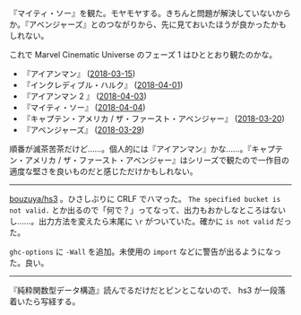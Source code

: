 『マイティ・ソー』を観た。モヤモヤする。きちんと問題が解決していないからか。『アベンジャーズ』とのつながりから、先に見ておいたほうが良かったかもしれない。

これで Marvel Cinematic Universe のフェーズ 1 はひととおり観たのかな。

- 『アイアンマン』 ([2018-03-15][])
- 『インクレディブル・ハルク』 ([2018-04-01][])
- 『アイアンマン 2 』 ([2018-04-03][])
- 『マイティ・ソー』 ([2018-04-04][])
- 『キャプテン・アメリカ / ザ・ファースト・アベンジャー』 ([2018-03-20][])
- 『アベンジャーズ』 ([2018-03-29][])

順番が滅茶苦茶だけど……。個人的には『アイアンマン』かな……。『キャプテン・アメリカ / ザ・ファースト・アベンジャー』はシリーズで観たので一作目の適度な堅さを良いものだと感じただけかもしれない。

-----

[bouzuya/hs3][] 。ひさしぶりに CRLF でハマった。 `The specified bucket is not valid.` とか出るので「何で？」ってなって、出力もおかしなところはないし……。出力方法を変えたら末尾に `\r` がついていた。確かに `is not valid` だった。

`ghc-options` に `-Wall` を追加。未使用の `import` などに警告が出るようになった。良い。

-----

『純粋関数型データ構造』読んでるだけだとピンとこないので、 hs3 が一段落着いたら写経する。

[2018-03-15]: https://blog.bouzuya.net/2018/03/15/
[2018-03-20]: https://blog.bouzuya.net/2018/03/20/
[2018-03-29]: https://blog.bouzuya.net/2018/03/29/
[2018-04-01]: https://blog.bouzuya.net/2018/04/01/
[2018-04-03]: https://blog.bouzuya.net/2018/04/03/
[2018-04-04]: https://blog.bouzuya.net/2018/04/04/
[bouzuya/hs3]: https://github.com/bouzuya/hs3

